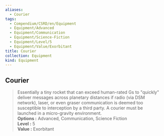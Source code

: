 ```yaml
---
aliases:
  - Courier
tags:
  - Compendium/CSRD/en/Equipment
  - Equipment/Advanced
  - Equipment/Communication
  - Equipment/Science-Fiction
  - Equipment/Level/5
  - Equipment/Value/Exorbitant
title: Courier
collection: Equipment
kind: Equipment
---
```

## Courier  
  
>Essentially a tiny rocket that can exceed human-rated Gs to "quickly" deliver messages across planetary distances if radio (via DSM network), laser, or even graser communication is deemed too susceptible to interception by a third party. A courier must be launched in a micro-gravity environment.  
> **Options :** Advanced, Communication, Science Fiction  
> **Level :** 5  
> **Value :** Exorbitant